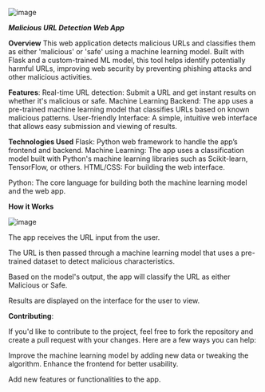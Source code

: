 ![image](https://github.com/user-attachments/assets/4106e3e8-7cd9-4350-b683-1ef0ebdbddb0)



***Malicious URL Detection Web App***


**Overview**
This web application detects malicious URLs and classifies them as either 'malicious' or 'safe' using a machine learning model. Built with Flask and a custom-trained ML model, this tool helps identify potentially harmful URLs, improving web security by preventing phishing attacks and other malicious activities.

**Features**:
Real-time URL detection: Submit a URL and get instant results on whether it's malicious or safe.
Machine Learning Backend: The app uses a pre-trained machine learning model that classifies URLs based on known malicious patterns.
User-friendly Interface: A simple, intuitive web interface that allows easy submission and viewing of results.


**Technologies Used**
Flask: Python web framework to handle the app’s frontend and backend.
Machine Learning: The app uses a classification model built with Python's machine learning libraries such as Scikit-learn, TensorFlow, or others.
HTML/CSS: For building the web interface.


Python: The core language for building both the machine learning model and the web app.


**How it Works**

 ![image](https://github.com/user-attachments/assets/1212ea57-6f5e-4190-b522-e25f0fe4034f)


The app receives the URL input from the user.

The URL is then passed through a machine learning model that uses a pre-trained dataset to detect malicious characteristics.

Based on the model's output, the app will classify the URL as either Malicious or Safe.

Results are displayed on the interface for the user to view.

**Contributing**:

If you'd like to contribute to the project, feel free to fork the repository and create a pull request with your changes. Here are a few ways you can help:

Improve the machine learning model by adding new data or tweaking the algorithm.
Enhance the frontend for better usability.

Add new features or functionalities to the app.



